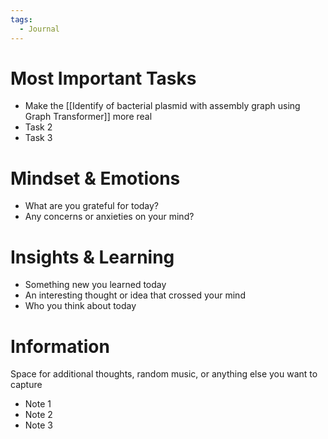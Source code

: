 ```yaml
---
tags:
  - Journal
---
```

# Most Important Tasks

- Make the [[Identify of bacterial plasmid with assembly graph using Graph Transformer]] more real
- Task 2
- Task 3

# Mindset & Emotions

- What are you grateful for today?
- Any concerns or anxieties on your mind?

# Insights & Learning

- Something new you learned today
- An interesting thought or idea that crossed your mind
- Who you think about today

# Information

Space for additional thoughts, random music, or anything else you want to capture

- Note 1
- Note 2
- Note 3